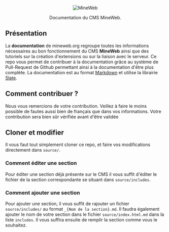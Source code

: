 <p align="center">
  <img src="https://mineweb.org/favicon.png" alt="MineWeb">
</p>

<p align="center">Documentation du CMS MineWeb.</p>

Présentation
------------

La **documentation** de mineweb.org regroupe toutes les informations nécessaires au bon fonctionnement du CMS **MineWeb** ainsi que des tutoriels sur la création d'extensions ou sur la liaison avec le serveur.
Ce repo vous permet de contribuer à la documentation grâce au système de Pull-Request de Github permettant ainsi à la documentation d'être plus complète. La documentation est au format [Markdown](https://fr.wikipedia.org/wiki/Markdown) et utilise la librairie [Slate](https://github.com/lord/slate). 

Comment contribuer ?
------------------------------

Nous vous remercions de votre contribution. Veillez à faire le moins possible de fautes aussi bien de français que dans vos informations. Votre contribution sera bien sûr vérifiée avant d'être validée

## Cloner et modifier

Il vous faut tout simplement cloner ce repo, et faire vos modifications directement dans `source/`. 

### Comment éditer une section

Pour éditer une section déjà présente sur le CMS il vous suffit d'éditer le fichier de la section correspondante se situant dans `source/includes`.

### Comment ajouter une section

Pour ajouter une section, il vous suffit de rajouter un fichier `source/includes/` au format `_{Nom de la section}.md`. Il faudra également ajouter le nom de votre section dans le fichier `source/index.html.md` dans la liste `includes`.
Il vous suffira ensuite de remplir la section comme vous le souhaitez. 
